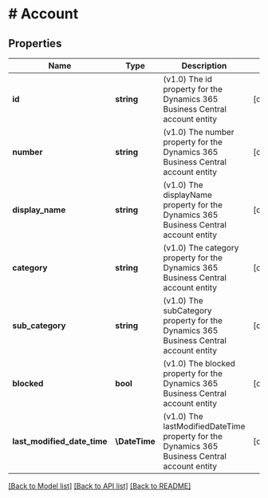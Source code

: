 # # Account

## Properties

Name | Type | Description | Notes
------------ | ------------- | ------------- | -------------
**id** | **string** | (v1.0) The id property for the Dynamics 365 Business Central account entity | [optional]
**number** | **string** | (v1.0) The number property for the Dynamics 365 Business Central account entity | [optional]
**display_name** | **string** | (v1.0) The displayName property for the Dynamics 365 Business Central account entity | [optional]
**category** | **string** | (v1.0) The category property for the Dynamics 365 Business Central account entity | [optional]
**sub_category** | **string** | (v1.0) The subCategory property for the Dynamics 365 Business Central account entity | [optional]
**blocked** | **bool** | (v1.0) The blocked property for the Dynamics 365 Business Central account entity | [optional]
**last_modified_date_time** | **\DateTime** | (v1.0) The lastModifiedDateTime property for the Dynamics 365 Business Central account entity | [optional]

[[Back to Model list]](../../README.md#models) [[Back to API list]](../../README.md#endpoints) [[Back to README]](../../README.md)
